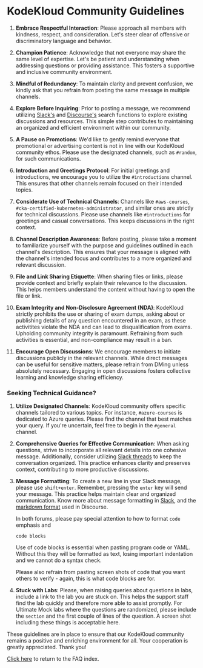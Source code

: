 # KodeKloud Community Guidelines

1. **Embrace Respectful Interaction**: Please approach all members with kindness, respect, and consideration. Let's steer clear of offensive or discriminatory language and behavior.

1. **Champion Patience**: Acknowledge that not everyone may share the same level of expertise. Let's be patient and understanding when addressing questions or providing assistance. This fosters a supportive and inclusive community environment.

1. **Mindful of Redundancy**: To maintain clarity and prevent confusion, we kindly ask that you refrain from posting the same message in multiple channels.

1. **Explore Before Inquiring**: Prior to posting a message, we recommend utilizing [Slack's](https://slack.com/intl/en-gb/help/articles/202528808-Search-in-Slack) and [Discourse's](https://kodekloud.com/community/search?expanded=true) search functions to explore existing discussions and resources. This simple step contributes to maintaining an organized and efficient environment within our community.

1. **A Pause on Promotions**: We'd like to gently remind everyone that promotional or advertising content is not in line with our KodeKloud community ethos. Please use the designated channels, such as `#random`, for such communications.

1. **Introduction and Greetings Protocol**: For initial greetings and introductions, we encourage you to utilize the `#introductions` channel. This ensures that other channels remain focused on their intended topics.

1. **Considerate Use of Technical Channels**: Channels like `#aws-courses`, `#cka-certified-kubernetes-administrator`, and similar ones are strictly for technical discussions. Please use channels like `#introductions` for greetings and casual conversations. This keeps discussions in the right context.

1. **Channel Description Awareness**: Before posting, please take a moment to familiarize yourself with the purpose and guidelines outlined in each channel's description. This ensures that your message is aligned with the channel's intended focus and contributes to a more organized and relevant discussion.

1. **File and Link Sharing Etiquette**: When sharing files or links, please provide context and briefly explain their relevance to the discussion. This helps members understand the content without having to open the file or link.

1. **Exam Integrity and Non-Disclosure Agreement (NDA)**: KodeKloud strictly prohibits the use or sharing of exam dumps, asking about or publishing details of any question encountered in an exam, as these activitites violate the NDA and can lead to disqualification from exams. Upholding community integrity is paramount. Refraining from such activities is essential, and non-compliance may result in a ban.

1. **Encourage Open Discussions**: We encourage members to initiate discussions publicly in the relevant channels. While direct messages can be useful for sensitive matters, please refrain from DMing unless absolutely necessary. Engaging in open discussions fosters collective learning and knowledge sharing efficiency.


### Seeking Technical Guidance?

1. **Utilize Designated Channels**: KodeKloud community offers specific channels tailored to various topics. For instance, `#azure-courses` is dedicated to Azure queries. Please find the channel that best matches your query. If you're uncertain, feel free to begin in the `#general` channel.

1. **Comprehensive Queries for Effective Communication**: When asking questions, strive to incorporate all relevant details into one cohesive message. Additionally, consider utilizing [Slack threads](https://slack.com/intl/en-gb/help/articles/115000769927-Use-threads-to-organise-discussions) to keep the conversation organized. This practice enhances clarity and preserves context, contributing to more productive discussions.

1. **Message Formatting**: To create a new line in your Slack message, please use `shift+enter`. Remember, pressing the `enter` key will send your message. This practice helps maintain clear and organized communication. Know more about message formatting in [Slack](https://slack.com/intl/en-in/help/articles/202288908-Format-your-messages), and the [markdown format](https://markdown-it.github.io/) used in Discourse.

    In both forums, please pay special attention to how to format `code` emphasis and

    ```
    code blocks
    ```

    Use of code blocks is essential when pasting program code or YAML. Without this they will be formatted as text, losing important indentation and we cannot do a syntax check.

    Please also refrain from pasting screen shots of code that you want others to verify - again, this is what code blocks are for.

1. **Stuck with Labs**: Please, when raising queries about questions in labs, include a link to the lab you are stuck on. This helps the support staff find the lab quickly and therefore more able to assist promptly. For Ultimate Mock labs where the questions are randomized, please include the `section` and the first couple of lines of the question. A screen shot including these things is acceptable here.

These guidelines are in place to ensure that our KodeKloud community remains a positive and enriching environment for all. Your cooperation is greatly appreciated. Thank you!

[Click here](../README.md) to return to the FAQ index.
